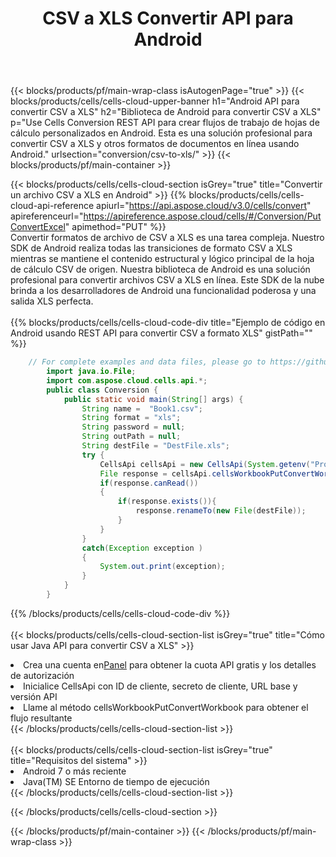 ﻿---
title:  CSV a XLS Convertir API para Android
description:  API y SDK en la nube para Microsoft Excel y OpenOffice Calc. Convierta la hoja de cálculo a otro archivo de formato.
url: /es/android/conversion/csv-to-xls/
---
{{< blocks/products/pf/main-wrap-class isAutogenPage="true" >}}
{{< blocks/products/cells/cells-cloud-upper-banner h1="Android API para convertir CSV a XLS" h2="Biblioteca de Android para convertir CSV a XLS" p="Use Cells Conversion REST API para crear flujos de trabajo de hojas de cálculo personalizados en Android. Esta es una solución profesional para convertir CSV a XLS y otros formatos de documentos en línea usando Android." urlsection="conversion/csv-to-xls/" >}}
{{< blocks/products/pf/main-container >}}

{{< blocks/products/cells/cells-cloud-section isGrey="true" title="Convertir un archivo CSV a XLS en Android" >}}
{{% blocks/products/cells/cells-cloud-api-reference apiurl="https://api.aspose.cloud/v3.0/cells/convert" apireferenceurl="https://apireference.aspose.cloud/cells/#/Conversion/PutConvertExcel" apimethod="PUT" %}}
<br/>
Convertir formatos de archivo de CSV a XLS es una tarea compleja. Nuestro SDK de Android realiza todas las transiciones de formato CSV a XLS mientras se mantiene el contenido estructural y lógico principal de la hoja de cálculo CSV de origen. Nuestra biblioteca de Android es una solución profesional para convertir archivos CSV a XLS en línea. Este SDK de la nube brinda a los desarrolladores de Android una funcionalidad poderosa y una salida XLS perfecta.
<br/>
<br/>
{{% blocks/products/cells/cells-cloud-code-div title="Ejemplo de código en Android usando REST API para convertir CSV a formato XLS" gistPath="" %}}
 
```java
    // For complete examples and data files, please go to https://github.com/aspose-cells-cloud/aspose-cells-cloud-android/
        import java.io.File;
        import com.aspose.cloud.cells.api.*;
        public class Conversion {
            public static void main(String[] args) {
                String name =  "Book1.csv";
                String format = "xls";
                String password = null;
                String outPath = null;
                String destFile = "DestFile.xls";
                try {
                    CellsApi cellsApi = new CellsApi(System.getenv("ProductClientId"), System.getenv("ProductClientSecret"));
                    File response = cellsApi.cellsWorkbookPutConvertWorkbook(new File(name), format, password, outPath, null,null);            
                    if(response.canRead())
                    {
                        if(response.exists()){
                            response.renameTo(new File(destFile));
                        }                
                    }
                }
                catch(Exception exception )
                {
                    System.out.print(exception);
                }
            }
        }
```
 
{{% /blocks/products/cells/cells-cloud-code-div %}}
<br/>
<br/>
{{< blocks/products/cells/cells-cloud-section-list isGrey="true" title="Cómo usar Java API para convertir CSV a XLS" >}}
<li> Crea una cuenta en<a href="https://dashboard.aspose.cloud/">Panel</a> para obtener la cuota API gratis y los detalles de autorización</li>
<li>Inicialice CellsApi con ID de cliente, secreto de cliente, URL base y versión API</li>
<li>Llame al método cellsWorkbookPutConvertWorkbook para obtener el flujo resultante</li>
{{< /blocks/products/cells/cells-cloud-section-list >}}
<br/>
<br/>
{{< blocks/products/cells/cells-cloud-section-list isGrey="true" title="Requisitos del sistema" >}}
<li>Android 7 o más reciente</li>
<li>Java(TM) SE Entorno de tiempo de ejecución</li>
{{< /blocks/products/cells/cells-cloud-section-list >}}

{{< /blocks/products/cells/cells-cloud-section >}}

{{< /blocks/products/pf/main-container >}}
{{< /blocks/products/pf/main-wrap-class >}}
